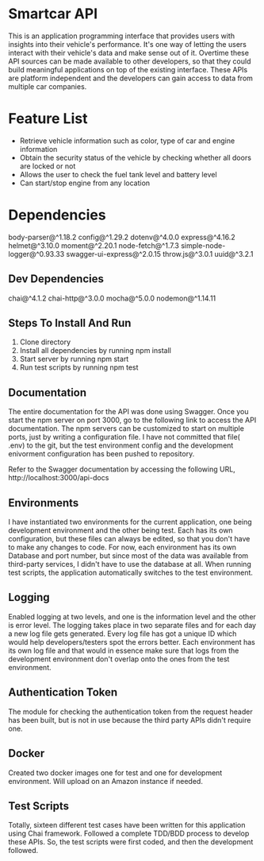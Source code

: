 # Smartcar API

This is an application programming interface that provides users with insights into their vehicle's performance. It's one way of letting the users interact with their vehicle's data and make sense out of it. Overtime these API sources can be made available to other developers, so that they could build meaningful applications on top of the existing interface. These APIs are platform independent and the developers can gain access to data from multiple car companies.

# Feature List

 - Retrieve vehicle information such as color, type of car and engine information
 - Obtain the security status of the vehicle by checking whether all doors are locked or not
 - Allows the user to check the fuel tank level and battery level
 - Can start/stop engine from any location
 
# Dependencies
body-parser@^1.18.2
config@^1.29.2
dotenv@^4.0.0
express@^4.16.2
helmet@^3.10.0
moment@^2.20.1
node-fetch@^1.7.3
simple-node-logger@^0.93.33
swagger-ui-express@^2.0.15
throw.js@^3.0.1
uuid@^3.2.1

## Dev Dependencies
chai@^4.1.2
chai-http@^3.0.0
mocha@^5.0.0
nodemon@^1.14.11

## Steps To Install And Run

 1. Clone directory
 2. Install all dependencies by running npm install
 3. Start server by running npm start
 4. Run test scripts by running npm test

## Documentation

The entire documentation for the API was done using Swagger. Once you start the npm server on port 3000, go to the following link to access the API documentation. The npm servers can be customized to start on multiple ports, just by writing a configuration file. I have not committed that file( .env) to the git, but the test environment config and the development enivorment configuration has been pushed to repository.

Refer to the Swagger  documentation by accessing the following URL, http://localhost:3000/api-docs

## Environments

I have instantiated two environments for the current application, one being development environment and the other being test. Each has its own configuration, but these files can always be edited, so that you don't have to make any changes to code. For now, each environment has its own Database and port number, but since most of the data was available from third-party services, I didn't have to use the database at all. When running test scripts, the application automatically switches to the test environment.

## Logging

Enabled logging at two levels, and one is the information level and the other is error level. The logging takes  place in two separate files and for each day a new log file gets generated. Every log file has got a unique ID which would help developers/testers spot the errors better. Each environment has its own log file and that would in essence make sure that logs from the development environment don't overlap onto the ones from the test environment.

## Authentication Token

The module for checking the authentication token from the request header has been built, but is not in use because the third party APIs didn't require one.

## Docker

Created two docker images one for test and one for development environment. Will upload on an Amazon instance if needed.

## Test Scripts

Totally, sixteen different test cases have been written for this application using Chai framework. Followed a complete TDD/BDD process to develop these APIs. So, the test scripts were first coded, and then the development followed.


